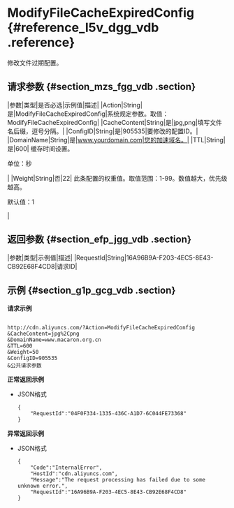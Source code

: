 # ModifyFileCacheExpiredConfig {#reference_l5v_dgg_vdb .reference}

修改文件过期配置。

## 请求参数 {#section_mzs_fgg_vdb .section}

|参数|类型|是否必选|示例值|描述|
|Action|String|是|ModifyFileCacheExpiredConfig|系统规定参数。取值：ModifyFileCacheExpiredConfig|
|CacheContent|String|是|jpg,png|填写文件名后缀，逗号分隔。|
|ConfigID|String|是|905535|要修改的配置ID。|
|DomainName|String|是|www.yourdomain.com|您的加速域名。|
|TTL|String|是|600| 缓存时间设置。

 单位：秒

 |
|Weight|String|否|22| 此条配置的权重值。取值范围：1-99。数值越大，优先级越高。

 默认值：1

 |

## 返回参数 {#section_efp_jgg_vdb .section}

|参数|类型|示例值|描述|
|RequestId|String|16A96B9A-F203-4EC5-8E43-CB92E68F4CD8|请求ID|

## 示例 {#section_g1p_gcg_vdb .section}

**请求示例**

```

http://cdn.aliyuncs.com/?Action=ModifyFileCacheExpiredConfig
&CacheContent=jpg%2Cpng
&DomainName=www.macaron.org.cn
&TTL=600
&Weight=50
&ConfigID=905535
&公共请求参数
```

**正常返回示例**

-   JSON格式

    ```
    {
        "RequestId":"04F0F334-1335-436C-A1D7-6C044FE73368"
    }
    ```


**异常返回示例**

-   JSON格式

    ```
    {
        "Code":"InternalError",
        "HostId":"cdn.aliyuncs.com",
        "Message":"The request processing has failed due to some unknown error.",
        "RequestId":"16A96B9A-F203-4EC5-8E43-CB92E68F4CD8"
    }
    ```


